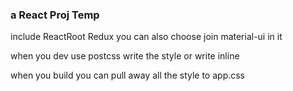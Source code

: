 ### a React Proj Temp 
include ReactRoot Redux you can also choose join material-ui in it

when you dev use postcss write the style or write inline

when you build you can pull away all the style to app.css
